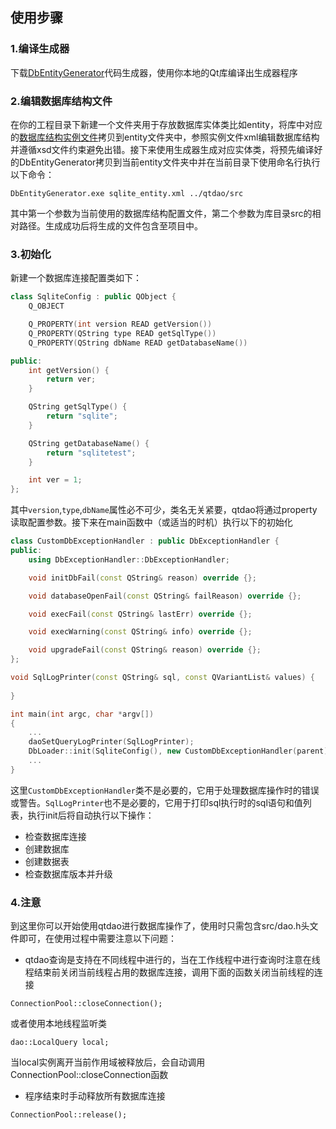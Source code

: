 ## 使用步骤
### 1.编译生成器
下载[DbEntityGenerator](https://github.com/daonvshu/DbEntityGenerator)代码生成器，使用你本地的Qt库编译出生成器程序

### 2.编辑数据库结构文件
在你的工程目录下新建一个文件夹用于存放数据库实体类比如entity，将库中对应的[数据库结构实例文件](https://github.com/daonvshu/QtDao/tree/master/entity)拷贝到entity文件夹中，参照实例文件xml编辑数据库结构并遵循xsd文件约束避免出错。接下来使用生成器生成对应实体类，将预先编译好的DbEntityGenerator拷贝到当前entity文件夹中并在当前目录下使用命名行执行以下命令：
```
DbEntityGenerator.exe sqlite_entity.xml ../qtdao/src
```
其中第一个参数为当前使用的数据库结构配置文件，第二个参数为库目录src的相对路径。生成成功后将生成的文件包含至项目中。

### 3.初始化
新建一个数据库连接配置类如下：
```c++
class SqliteConfig : public QObject {
    Q_OBJECT

    Q_PROPERTY(int version READ getVersion())
    Q_PROPERTY(QString type READ getSqlType())
    Q_PROPERTY(QString dbName READ getDatabaseName())

public:
    int getVersion() {
        return ver;
    }

    QString getSqlType() {
        return "sqlite";
    }

    QString getDatabaseName() {
        return "sqlitetest";
    }

    int ver = 1;
};
```
其中`version`,`type`,`dbName`属性必不可少，类名无关紧要，qtdao将通过property读取配置参数。接下来在main函数中（或适当的时机）执行以下的初始化
```c++
class CustomDbExceptionHandler : public DbExceptionHandler {
public:
    using DbExceptionHandler::DbExceptionHandler;

    void initDbFail(const QString& reason) override {};

    void databaseOpenFail(const QString& failReason) override {};

    void execFail(const QString& lastErr) override {};

    void execWarning(const QString& info) override {};

    void upgradeFail(const QString& reason) override {};
};

void SqlLogPrinter(const QString& sql, const QVariantList& values) {
    
}

int main(int argc, char *argv[])
{
    ...
    daoSetQueryLogPrinter(SqlLogPrinter);
    DbLoader::init(SqliteConfig(), new CustomDbExceptionHandler(parent));
    ...
}
```
这里`CustomDbExceptionHandler`类不是必要的，它用于处理数据库操作时的错误或警告。`SqlLogPrinter`也不是必要的，它用于打印sql执行时的sql语句和值列表，执行init后将自动执行以下操作：
- 检查数据库连接
- 创建数据库
- 创建数据表
- 检查数据库版本并升级

### 4.注意
到这里你可以开始使用qtdao进行数据库操作了，使用时只需包含src/dao.h头文件即可，在使用过程中需要注意以下问题：

- qtdao查询是支持在不同线程中进行的，当在工作线程中进行查询时注意在线程结束前关闭当前线程占用的数据库连接，调用下面的函数关闭当前线程的连接
```
ConnectionPool::closeConnection();
```
或者使用本地线程监听类
```
dao::LocalQuery local;
```
当local实例离开当前作用域被释放后，会自动调用ConnectionPool::closeConnection函数

- 程序结束时手动释放所有数据库连接
```
ConnectionPool::release();
```